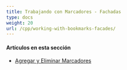 ```yaml
---
title: Trabajando con Marcadores - Fachadas
type: docs
weight: 20
url: /cpp/working-with-bookmarks-facades/
---
```


#### **Artículos en esta sección** 

- [Agregar y Eliminar Marcadores](/pdf/cpp/add-and-delete-bookmarks/)